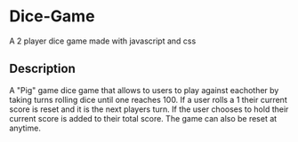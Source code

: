 # Dice-Game
A 2 player dice game made with javascript and css
## Description
A "Pig" game dice game that allows to users to play against eachother by taking turns rolling dice until one reaches 100. 
If a user rolls a 1 their current score is reset and it is the next players turn. If the user chooses to hold their current score is added to their
total score. The game can also be reset at anytime.
